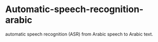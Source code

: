 # Automatic-speech-recognition-arabic
automatic speech recognition (ASR) from Arabic speech to Arabic text.

